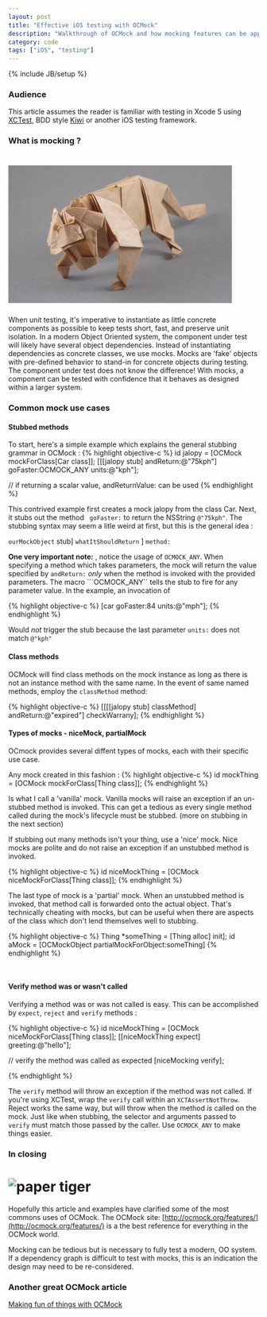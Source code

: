 ```yaml
---
layout: post
title: "Effective iOS testing with OCMock"
description: "Walkthrough of OCMock and how mocking features can be applied to common test scenarios"
category: code
tags: ["iOS", "testing"]
---
```

{% include JB/setup %}

### Audience
This article assumes the reader is familiar with testing in Xcode 5 using [XCTest](https://developer.apple.com/library/ios/documentation/ToolsLanguages/Conceptual/Xcode_Overview/UnitTestYourApp/UnitTestYourApp.html), BDD style [Kiwi](https://github.com/allending/Kiwi) or another iOS testing framework.

### What is mocking ?
# ![paper tiger](/images/paper_tiger.jpg)
When unit testing, it's imperative to instantiate as little concrete components as possible to keep tests short, fast, and preserve unit isolation. In a modern Object Oriented system, the component under test will likely have several object dependencies. Instead of instantiating dependencies as concrete classes, we use mocks. Mocks are 'fake' objects with pre-defined behavior to stand-in for concrete objects during testing. The component under test does not know the difference! With mocks, a component can be tested with confidence that it behaves as designed within a larger system.
<br/>
### Common mock use cases

#### Stubbed methods
To start, here's a simple example which explains the general stubbing grammar in OCMock : 
{% highlight objective-c %}
 id jalopy = [OCMock mockForClass[Car class]];
 [[[jalopy stub] andReturn:@"75kph"] goFaster:OCMOCK_ANY units:@"kph"];
 
 // if returning a scalar value, andReturnValue: can be used
 {% endhighlight %}
 
 This contrived example first creates a mock jalopy from the class Car. Next, it stubs out the method  ``` goFaster:``` to return the NSString ```@"75kph"```. The stubbing syntax may seem a litle weird at first, but this is the general idea :
 
 ```ourMockObject``` stub] ```whatItShouldReturn``` ] ```method:```
 
**One very important note:** , notice the usage of ```OCMOCK_ANY```. When specifying a method which takes parameters, the mock will return the value specified by ```andReturn:``` *only* when the method is invoked with the provided parameters. The macro ```OCMOCK_ANY`` tells the stub to fire for any parameter value. In the example, an invocation of 
 
 {% highlight objective-c %}
[car goFaster:84 units:@"mph"];
{% endhighlight %}

Would _not_ trigger the stub because the last parameter ```units:``` does not match ```@"kph"```

#### Class methods
OCMock will find class methods on the mock instance as long as there is not an instance method with the same name. In the event of same named methods, employ the ```classMethod``` method:

{% highlight objective-c %}
[[[[jalopy stub] classMethod] andReturn:@"expired"] checkWarrany];
{% endhighlight %}
</br>

#### Types of mocks - niceMock, partialMock
OCmock provides several diffent types of mocks, each with their specific use case.

Any mock created in this fashion : 
{% highlight objective-c %}
 id mockThing = [OCMock mockForClass[Thing class]];
{% endhighlight %}

Is what I call a 'vanilla' mock. Vanilla mocks will raise an exception if an un-stubbed method is invoked. This can get a tedious as every single method called during the mock's lifecycle must be stubbed. (more on stubbing in the next section)

If stubbing out many methods isn't your thing, use a 'nice' mock. Nice mocks are polite and do not raise an exception if an unstubbed method is invoked.

{% highlight objective-c %}
 id niceMockThing = [OCMock niceMockForClass[Thing class]];
{% endhighlight %}

The last type of mock is a 'partial' mock. When an unstubbed method is invoked, that method call is forwarded onto the actual object. That's technically cheating with mocks, but can be useful when there are aspects of the class which don't lend themselves well to stubbing.

{% highlight objective-c %}
Thing *someThing = [Thing alloc] init];
id aMock = [OCMockObject partialMockForObject:someThing]
{% endhighlight %}

<br/>

#### Verify method was or wasn't called
Verifying a method was or was not called is easy. This can be accomplished by ```expect```, ```reject``` and ```verify``` methods :

{% highlight objective-c %}
 id niceMockThing = [OCMock niceMockForClass[Thing class]];
 [[niceMockThing expect] greeting:@"hello"];
 
 // verify the method was called as expected
 [niceMocking verify];
 
{% endhighlight %}

The ```verify``` method will throw an exception if the method was not called. If you're using XCTest, wrap the ```verify``` call within an ```XCTAssertNotThrow```. Reject works the same way, but will throw when the method _is_ called on the mock. Just like when stubbing, the selector and arguments passed to ```verify``` must match those passed by the caller. Use ```OCMOCK_ANY``` to make things easier.
<br/>

### In closing
# ![paper tiger](/images/origami-swan-cute.jpg)
Hopefully this article and examples have clarified some of the most commons uses of OCMock. The OCMock site: [http://ocmock.org/features/](http://ocmock.org/features/) is a the best reference for everything in the OCMock world.

Mocking can be tedious but is necessary to fully test a modern, OO system. If a dependency graph is difficult to test with mocks, this is an indication the design may need to be re-considered.

### Another great OCMock article
[Making fun of things with OCMock](http://alexvollmer.com/posts/2010/06/28/making-fun-of-things-with-ocmock/)